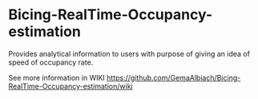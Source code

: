Bicing-RealTime-Occupancy-estimation
==========================================

 Provides analytical information to users with purpose of giving an idea of speed of occupancy rate.

See more information in WIKI
    https://github.com/GemaAlbiach/Bicing-RealTime-Occupancy-estimation/wiki
